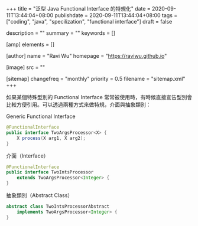 +++
title = "泛型 Java Functional Interface 的特規化"
date = 2020-09-11T13:44:04+08:00
publishdate = 2020-09-11T13:44:04+08:00
tags = ["coding", "java", "specilization", "functional interface"]
draft = false

description = ""
summary = ""
keywords = []

[amp]
    elements = []

[author]
    name = "Ravi Wu"
    homepage = "https://raviwu.github.io"

[image]
    src = ""

[sitemap]
    changefreq = "monthly"
    priority = 0.5
    filename = "sitemap.xml"
+++

如果某個特殊型別的 Functional Interface 常常被使用時，有時候直接宣告型別會比較方便引用。可以透過兩種方式來做特規，介面與抽象類別：

Generic Functional Interface

```java
@FunctionalInterface
public interface TwoArgsProcessor<X> {
    X process(X arg1, X arg2);
}
```

介面（Interface）

```java
@FunctionalInterface
public interface TwoIntsProcessor
    extends TwoArgsProcessor<Integer> {
}
```

抽象類別（Abstract Class）

```java
abstract class TwoIntsProcessorAbstract
    implements TwoArgsProcessor<Integer> {
}
```